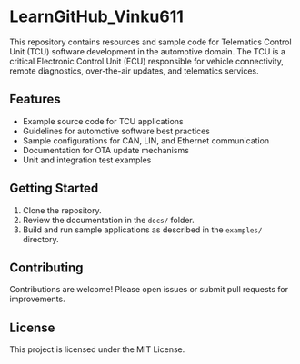 # LearnGitHub_Vinku611
This repository contains resources and sample code for Telematics Control Unit (TCU) software development in the automotive domain. The TCU is a critical Electronic Control Unit (ECU) responsible for vehicle connectivity, remote diagnostics, over-the-air updates, and telematics services.

## Features

- Example source code for TCU applications
- Guidelines for automotive software best practices
- Sample configurations for CAN, LIN, and Ethernet communication
- Documentation for OTA update mechanisms
- Unit and integration test examples

## Getting Started

1. Clone the repository.
2. Review the documentation in the `docs/` folder.
3. Build and run sample applications as described in the `examples/` directory.

## Contributing

Contributions are welcome! Please open issues or submit pull requests for improvements.

## License

This project is licensed under the MIT License.